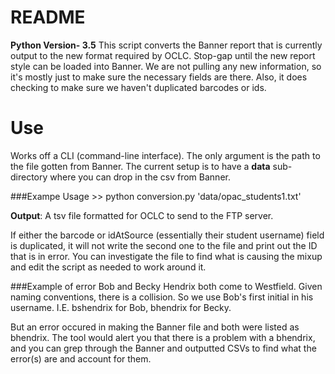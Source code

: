 # README #
**Python Version- 3.5**
This script converts the Banner report that is currently output to the new format required by OCLC. Stop-gap until the new report style can be loaded into Banner. We are not pulling any new information, so it's mostly just to make sure the necessary fields are there. Also, it does checking to make sure we haven't duplicated barcodes or ids.

Use
===
Works off a CLI (command-line interface). The only argument is the path to the file gotten from Banner. The current setup is to have a **data** sub-directory where you can drop in the csv from Banner.

###Exampe Usage
\>\> python conversion.py 'data/opac\_students1.txt'

**Output**: A tsv file formatted for OCLC to send to the FTP server.

If either the barcode or idAtSource (essentially their student username) field is duplicated, it will not write the second one to the file and print out the ID that is in error. You can investigate the file to find what is causing the mixup and edit the script as needed to work around it.

###Example of error
Bob and Becky Hendrix both come to Westfield. Given naming conventions, there is a collision. So we use Bob's first initial in his username. I.E. bshendrix for Bob, bhendrix for Becky.

But an error occured in making the Banner file and both were listed as bhendrix. The tool would alert you that there is a problem with a bhendrix, and you can grep through the Banner and outputted CSVs to find what the error(s) are and account for them.